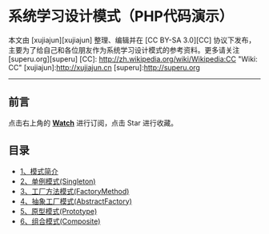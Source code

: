 系统学习设计模式（PHP代码演示）
====
本文由 [xujiajun][xujiajun] 整理、编辑并在 [CC BY-SA 3.0][CC] 协议下发布，主要为了给自己和各位朋友作为系统学习设计模式的参考资料。更多请关注 [superu.org][superu]
[CC]: http://zh.wikipedia.org/wiki/Wikipedia:CC "Wiki: CC"
[xujiajun]:http://xujiajun.cn
[superu]:http://superu.org
- - - 
前言
----

点击右上角的 **[Watch](https://github.com/xujiajun/Learning-Pattern/subscription)** 进行订阅，点击 Star 进行收藏。

<h2>目录</h2>

- [1、模式简介](Introduction.md)
- [2、单例模式(Singleton)](Singleton.md)
- [3、工厂方法模式(FactoryMethod)](FactoryMethod.md)
- [4、抽象工厂模式(AbstractFactory)](AbstractFactory.md)
- [5、原型模式(Prototype)](Prototype.md)
- [6、组合模式(Composite)](Composite.md)
